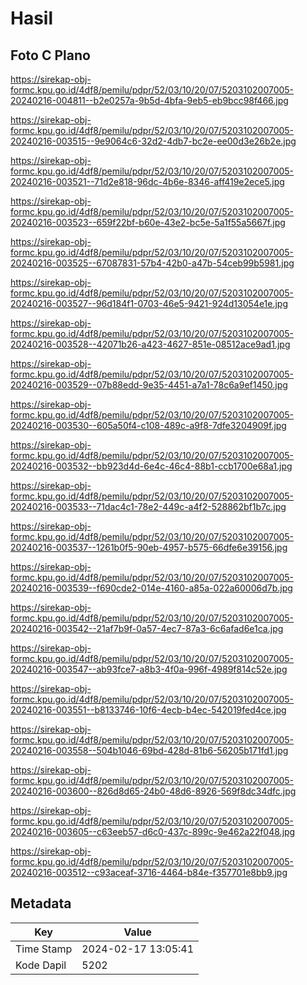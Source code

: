 # Hasil

## Foto C Plano

https://sirekap-obj-formc.kpu.go.id/4df8/pemilu/pdpr/52/03/10/20/07/5203102007005-20240216-004811--b2e0257a-9b5d-4bfa-9eb5-eb9bcc98f466.jpg

https://sirekap-obj-formc.kpu.go.id/4df8/pemilu/pdpr/52/03/10/20/07/5203102007005-20240216-003515--9e9064c6-32d2-4db7-bc2e-ee00d3e26b2e.jpg

https://sirekap-obj-formc.kpu.go.id/4df8/pemilu/pdpr/52/03/10/20/07/5203102007005-20240216-003521--71d2e818-96dc-4b6e-8346-aff419e2ece5.jpg

https://sirekap-obj-formc.kpu.go.id/4df8/pemilu/pdpr/52/03/10/20/07/5203102007005-20240216-003523--659f22bf-b60e-43e2-bc5e-5a1f55a5667f.jpg

https://sirekap-obj-formc.kpu.go.id/4df8/pemilu/pdpr/52/03/10/20/07/5203102007005-20240216-003525--67087831-57b4-42b0-a47b-54ceb99b5981.jpg

https://sirekap-obj-formc.kpu.go.id/4df8/pemilu/pdpr/52/03/10/20/07/5203102007005-20240216-003527--96d184f1-0703-46e5-9421-924d13054e1e.jpg

https://sirekap-obj-formc.kpu.go.id/4df8/pemilu/pdpr/52/03/10/20/07/5203102007005-20240216-003528--42071b26-a423-4627-851e-08512ace9ad1.jpg

https://sirekap-obj-formc.kpu.go.id/4df8/pemilu/pdpr/52/03/10/20/07/5203102007005-20240216-003529--07b88edd-9e35-4451-a7a1-78c6a9ef1450.jpg

https://sirekap-obj-formc.kpu.go.id/4df8/pemilu/pdpr/52/03/10/20/07/5203102007005-20240216-003530--605a50f4-c108-489c-a9f8-7dfe3204909f.jpg

https://sirekap-obj-formc.kpu.go.id/4df8/pemilu/pdpr/52/03/10/20/07/5203102007005-20240216-003532--bb923d4d-6e4c-46c4-88b1-ccb1700e68a1.jpg

https://sirekap-obj-formc.kpu.go.id/4df8/pemilu/pdpr/52/03/10/20/07/5203102007005-20240216-003533--71dac4c1-78e2-449c-a4f2-528862bf1b7c.jpg

https://sirekap-obj-formc.kpu.go.id/4df8/pemilu/pdpr/52/03/10/20/07/5203102007005-20240216-003537--1261b0f5-90eb-4957-b575-66dfe6e39156.jpg

https://sirekap-obj-formc.kpu.go.id/4df8/pemilu/pdpr/52/03/10/20/07/5203102007005-20240216-003539--f690cde2-014e-4160-a85a-022a60006d7b.jpg

https://sirekap-obj-formc.kpu.go.id/4df8/pemilu/pdpr/52/03/10/20/07/5203102007005-20240216-003542--21af7b9f-0a57-4ec7-87a3-6c6afad6e1ca.jpg

https://sirekap-obj-formc.kpu.go.id/4df8/pemilu/pdpr/52/03/10/20/07/5203102007005-20240216-003547--ab93fce7-a8b3-4f0a-996f-4989f814c52e.jpg

https://sirekap-obj-formc.kpu.go.id/4df8/pemilu/pdpr/52/03/10/20/07/5203102007005-20240216-003551--b8133746-10f6-4ecb-b4ec-542019fed4ce.jpg

https://sirekap-obj-formc.kpu.go.id/4df8/pemilu/pdpr/52/03/10/20/07/5203102007005-20240216-003558--504b1046-69bd-428d-81b6-56205b171fd1.jpg

https://sirekap-obj-formc.kpu.go.id/4df8/pemilu/pdpr/52/03/10/20/07/5203102007005-20240216-003600--826d8d65-24b0-48d6-8926-569f8dc34dfc.jpg

https://sirekap-obj-formc.kpu.go.id/4df8/pemilu/pdpr/52/03/10/20/07/5203102007005-20240216-003605--c63eeb57-d6c0-437c-899c-9e462a22f048.jpg

https://sirekap-obj-formc.kpu.go.id/4df8/pemilu/pdpr/52/03/10/20/07/5203102007005-20240216-003512--c93aceaf-3716-4464-b84e-f357701e8bb9.jpg


## Metadata

| Key        | Value               |
| ---------- | ------------------- |
| Time Stamp | 2024-02-17 13:05:41 |
| Kode Dapil | 5202                |



